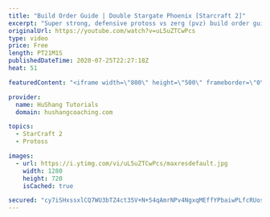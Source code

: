 ```yaml
---
title: "Build Order Guide | Double Stargate Phoenix [Starcraft 2]"
excerpt: "Super strong, defensive protoss vs zerg (pvz) build order guide. This opening is going to give you incredible map control over zerg in the mid-game, letting you scout exactly what is coming your way and making it easy to feel in control of the game. This build also completely owns mutalisk transitions"
originalUrl: https://youtube.com/watch?v=uL5uZTCwPcs
type: video
price: Free
length: PT21M1S
publishedDateTime: 2020-07-25T22:27:18Z
heat: 51

featuredContent: "<iframe width=\"800\" height=\"500\" frameborder=\"0\" src=\"https://www.youtube.com/embed/uL5uZTCwPcs\" allow=\"accelerometer; autoplay; encrypted-media; gyroscope; picture-in-picture\" allowfullscreen></iframe>"

provider:
  name: HuShang Tutorials
  domain: hushangcoaching.com

topics:
  - StarCraft 2
  - Protoss

images:
  - url: https://i.ytimg.com/vi/uL5uZTCwPcs/maxresdefault.jpg
    width: 1280
    height: 720
    isCached: true

secured: "cy7iSHxssxlCQ7WU3bTZ4ct35V+N+54qAmrNPv4NgxqMEffYPbaiwPLfcRUosjmQzAa/YsuWP3caozXZuxW4+K5V8W7fkaaDAz6twTT3FVcJ6DZZjPxLDo/0Yopy1n7uKNmO3wAREiwBF92AKU1BQDm7WH79C8PIxdGVJ55wuN9YqpKVnRn0WArpNS+rGqfOlDQRhEJqmQDTeGU6Ppv/MonSuw7UZipbfvrjcAzDwhOwI4+get4NtGDccJuw+4itiId/+/a9aYqNhfBMfkrSs0zdOxyPAxqQUmvp7Bd3i/1lVg9IHG/hNsonb9pQ9h/gZgTdAR2MEwAtEtHn4XvRt5BV0lZTQteJAKZJQDYxPpvXtXnNBXf5JAM/e1ussRX0tzwgFTYmpeTGkgG8fk4cLV/KQ0Jet0T099jeMIAYtZc=;B2IWrZDOPSvx/yFvfY7DvA=="
---
```


